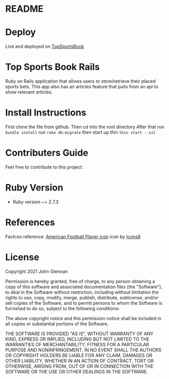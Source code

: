 # README

# Deploy

Live and deployed on <a href='topsportsbook.org'>TopSportsBook</a>

# Top Sports Book Rails
Ruby on Rails application that allows users to store/retrieve their placed sports bets. This app also has an articles feature that pulls from an api to show relevant articles.

# Install Instructions
First clone the file from github.
Then cd into the root directory
After that run `bundle install`
run `rake db:migrate` 
then start up thin 
`thin start --ssl`

# Contributers Guide
Feel free to contribute to this project. 

# Ruby Version
* Ruby version ~> 2.7.3

# References
FavIcon reference:
<a target="_blank" href="https://icons8.com/icons/set/american-football-player">American Football Player icon</a> icon by <a target="_blank" href="https://icons8.com">Icons8</a>


# License
Copyright 2021 John Glennan

Permission is hereby granted, free of charge, to any person obtaining a copy of this software and associated documentation files (the "Software"), to deal in the Software without restriction, including without limitation the rights to use, copy, modify, merge, publish, distribute, sublicense, and/or sell copies of the Software, and to permit persons to whom the Software is furnished to do so, subject to the following conditions:

The above copyright notice and this permission notice shall be included in all copies or substantial portions of the Software.

THE SOFTWARE IS PROVIDED "AS IS", WITHOUT WARRANTY OF ANY KIND, EXPRESS OR IMPLIED, INCLUDING BUT NOT LIMITED TO THE WARRANTIES OF MERCHANTABILITY, FITNESS FOR A PARTICULAR PURPOSE AND NONINFRINGEMENT. IN NO EVENT SHALL THE AUTHORS OR COPYRIGHT HOLDERS BE LIABLE FOR ANY CLAIM, DAMAGES OR OTHER LIABILITY, WHETHER IN AN ACTION OF CONTRACT, TORT OR OTHERWISE, ARISING FROM, OUT OF OR IN CONNECTION WITH THE SOFTWARE OR THE USE OR OTHER DEALINGS IN THE SOFTWARE.

